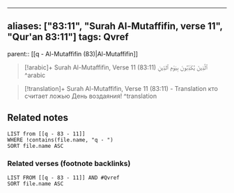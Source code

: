 
---
aliases: ["83:11", "Surah Al-Mutaffifin, verse 11", "Qur'an 83:11"]
tags: Qvref
---

parent:: [[q - Al-Mutaffifin (83)|Al-Mutaffifin]]

> [!arabic]+ Surah Al-Mutaffifin, Verse 11 (83:11)
> <span class="quran-arabic">ٱلَّذِينَ يُكَذِّبُونَ بِيَوْمِ ٱلدِّينِ</span>
^arabic

> [!translation]+ Surah Al-Mutaffifin, Verse 11 (83:11) - Translation
> кто считает ложью День воздаяния!
^translation



## Related notes
```dataview
LIST from [[q - 83 - 11]]
WHERE !contains(file.name, "q - ")
SORT file.name ASC
```

### Related verses (footnote backlinks)
```dataview
LIST FROM [[q - 83 - 11]] AND #Qvref
SORT file.name ASC
```

